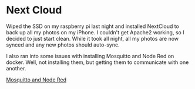 # Next Cloud

Wiped the SSD on my raspberry pi last night and installed NextCloud to
back up all my photos on my iPhone. I couldn't get Apache2 working, so I
decided to just start clean. While it took all night, all my photos are
now synced and any new photos should auto-sync.

I also ran into some issues with installing Mosquitto and Node Red on
docker. Well, not installing them, but getting them to communicate with
one another.

[Mosquitto and Node Red](../20210510223055/README.md)
